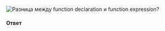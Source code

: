 ![Разница между function declaration и function expression?](https://youtu.be/ycYp7CYOnO0?t=632)

#### Ответ

